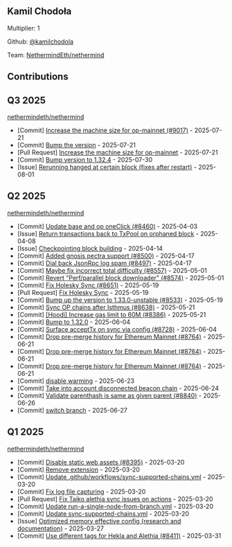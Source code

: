 
## Kamil Chodoła
Multiplier: 1

Github: [@kamilchodola](https://github.com/kamilchodola)

Team: [NethermindEth/nethermind](https://github.com/NethermindEth/nethermind/pulls?q=author%3Akamilchodola)

## Contributions

## Q3 2025


[nethermindeth/nethermind](https://github.com/nethermindeth/nethermind)
* [Commit] [Increase the machine size for op-mainnet (#9017)](https://github.com/NethermindEth/nethermind/commit/ce9bf7d7e1ae328421c3c503fd3f9d27828c801c) - 2025-07-21
* [Commit] [Bump the version](https://github.com/NethermindEth/nethermind/commit/080637edc24c43fbc9f9fde153f73a240a602163) - 2025-07-21
* [Pull Request] [Increase the machine size for op-mainnet](https://github.com/NethermindEth/nethermind/pull/9017) - 2025-07-21
* [Commit] [Bump version to 1.32.4](https://github.com/NethermindEth/nethermind/commit/1c4c7c0a67894635c4f95c26009ad84323fc1591) - 2025-07-30
* [Issue] [Rerunning hanged at certain block (fixes after restart)](https://github.com/NethermindEth/nethermind/issues/9070) - 2025-08-01
## Q2 2025


[nethermindeth/nethermind](https://github.com/nethermindeth/nethermind)
* [Commit] [Update base and op oneClick (#8460)](https://github.com/NethermindEth/nethermind/commit/32f2bcc0c38fa1b3552d52a64c39377f9e097fc9) - 2025-04-03
* [Issue] [Return transactions back to TxPool on orphaned block](https://github.com/NethermindEth/nethermind/issues/8484) - 2025-04-08
* [Issue] [Checkpointing block building](https://github.com/NethermindEth/nethermind/issues/8522) - 2025-04-14
* [Commit] [Added gnosis pectra support (#8500)](https://github.com/NethermindEth/nethermind/commit/e6d98a85f536b04ad9804b3cabc97c722702133e) - 2025-04-17
* [Commit] [Dial back JsonRpc log spam (#8497)](https://github.com/NethermindEth/nethermind/commit/0655cd061865ff95d5d231b2f93e67453bafdc7e) - 2025-04-17
* [Commit] [Maybe fix incorrect total difficulty (#8557)](https://github.com/NethermindEth/nethermind/commit/c3994c665ce5287c5fac645b95df167c96dedc25) - 2025-05-01
* [Commit] [Revert "Perf/parallel block downloader" (#8574)](https://github.com/NethermindEth/nethermind/commit/b9a2a9345d4e5bbe1583258fe6f9c1e1de5ffe72) - 2025-05-01
* [Commit] [Fix Holesky Sync (#8651)](https://github.com/NethermindEth/nethermind/commit/9e2c5ea98822c4a87de5f50b9f8611e9fcc4a40e) - 2025-05-19
* [Pull Request] [Fix Holesky Sync](https://github.com/NethermindEth/nethermind/pull/8651) - 2025-05-19
* [Commit] [Bump up the version to 1.33.0-unstable (#8533)](https://github.com/NethermindEth/nethermind/commit/d186adfa462dad452ea379a9dfd8d351a55c0787) - 2025-05-19
* [Commit] [Sync OP chains after Isthmus (#8638)](https://github.com/NethermindEth/nethermind/commit/cd6a0865a5e2873fec336dcbef64b4bbe07b2854) - 2025-05-21
* [Commit] [[Hoodi] Increase gas limit to 60M (#8386)](https://github.com/NethermindEth/nethermind/commit/3189d6456f268dfa8a28d2108382fca958d2ad82) - 2025-05-21
* [Commit] [Bump to 1.32.0](https://github.com/NethermindEth/nethermind/commit/8aff0600b5c0f70b359e931a018315ee3ea1b4f7) - 2025-06-04
* [Commit] [Surface acceptTx on sync via config (#8728)](https://github.com/NethermindEth/nethermind/commit/10ae566a72c0f2cf887522ef6679e14d4ef8cf7a) - 2025-06-04
* [Commit] [Drop pre-merge history for Ethereum Mainnet (#8764)](https://github.com/NethermindEth/nethermind/commit/be3e3840a882639ff1dcc7fe19bc24294df79633) - 2025-06-21
* [Commit] [Drop pre-merge history for Ethereum Mainnet (#8764)](https://github.com/NethermindEth/nethermind/commit/8929ba31fa44edda9f958f044c8a00a1dbee8dcc) - 2025-06-21
* [Commit] [Drop pre-merge history for Ethereum Mainnet (#8764)](https://github.com/NethermindEth/nethermind/commit/2eedb502fa3e18667b3419a288f9d9231ab602b8) - 2025-06-21
* [Commit] [disable warming](https://github.com/NethermindEth/nethermind/commit/c515b76a8d7173314dfe47c23b97138480bdc87a) - 2025-06-23
* [Commit] [Take into account disconnected beacon chain](https://github.com/NethermindEth/nethermind/commit/5820d1f5c68b0288b4b562f82e6f2cfb9db0c3d5) - 2025-06-24
* [Commit] [Validate parenthash is same as given parent (#8840)](https://github.com/NethermindEth/nethermind/commit/441f21e2be7e52e7240366d95d59cad6fc1acd42) - 2025-06-26
* [Commit] [switch branch](https://github.com/NethermindEth/nethermind/commit/41674d96b8352d3400db6059b2da0afecc1e0e75) - 2025-06-27
## Q1 2025

[nethermindeth/nethermind](https://github.com/nethermindeth/nethermind)
* [Commit] [Disable static web assets (#8395)](https://github.com/NethermindEth/nethermind/commit/ca0ae96a68c6f527febde43e452d3c0c05c4da15) - 2025-03-20
* [Commit] [Remove extension](https://github.com/NethermindEth/nethermind/commit/f2906c0a37aa5b876220ee7ace661de331a6cbb5) - 2025-03-20
* [Commit] [Update .github/workflows/sync-supported-chains.yml](https://github.com/NethermindEth/nethermind/commit/114325f24dea25f0e05a4a4702c78a382b3d929d) - 2025-03-20
* [Commit] [Fix log file capturing](https://github.com/NethermindEth/nethermind/commit/ccecf6555865a87bf4b1d61b850acfe68cbb7864) - 2025-03-20
* [Pull Request] [Fix Taiko alethia sync issues on actions](https://github.com/NethermindEth/nethermind/pull/8398) - 2025-03-20
* [Commit] [Update run-a-single-node-from-branch.yml](https://github.com/NethermindEth/nethermind/commit/9759d0b9a6d5e72cd10b78e4e9a8e24c2fe1a97c) - 2025-03-20
* [Commit] [Update sync-supported-chains.yml](https://github.com/NethermindEth/nethermind/commit/a07decd0ade0acaff4239aef63e800afb291376f) - 2025-03-20
* [Issue] [Optimized memory effective config (research and documentation)](https://github.com/NethermindEth/nethermind/issues/8433) - 2025-03-27
* [Commit] [Use different tags for Hekla and Alethia (#8411)](https://github.com/NethermindEth/nethermind/commit/d6289b13b7f0bf0794a05a6bceb861da778b9c47) - 2025-03-31
